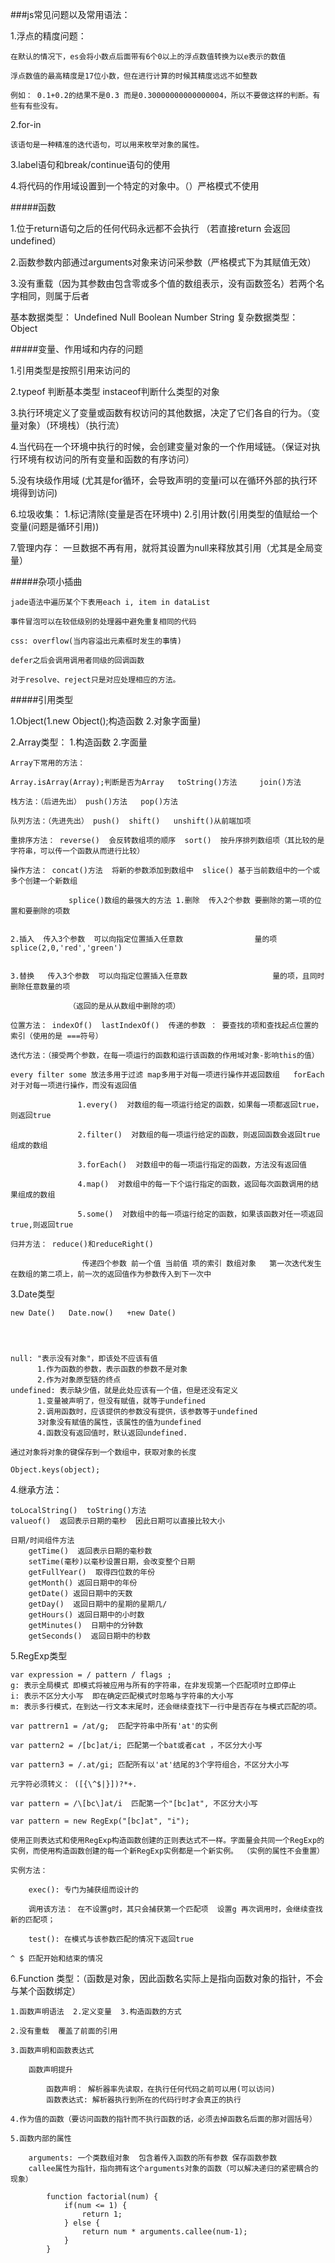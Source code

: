 ###js常见问题以及常用语法：

1.浮点的精度问题：

	在默认的情况下，es会将小数点后面带有6个0以上的浮点数值转换为以e表示的数值

	浮点数值的最高精度是17位小数，但在进行计算的时候其精度远远不如整数

    例如： 0.1+0.2的结果不是0.3 而是0.30000000000000004，所以不要做这样的判断。有些有有些没有。		

2.for-in

	该语句是一种精准的迭代语句，可以用来枚举对象的属性。

3.label语句和break/continue语句的使用

4.将代码的作用域设置到一个特定的对象中。（）严格模式不使用

#####函数

1.位于return语句之后的任何代码永远都不会执行 （若直接return 会返回undefined）

2.函数参数内部通过arguments对象来访问采参数（严格模式下为其赋值无效）

3.没有重载（因为其参数由包含零或多个值的数组表示，没有函数签名）若两个名字相同，则属于后者

基本数据类型： Undefined Null Boolean Number String    复杂数据类型： Object


#####变量、作用域和内存的问题

1.引用类型是按照引用来访问的

2.typeof 判断基本类型  instaceof判断什么类型的对象

3.执行环境定义了变量或函数有权访问的其他数据，决定了它们各自的行为。（变量对象）（环境栈）（执行流）

4.当代码在一个环境中执行的时候，会创建变量对象的一个作用域链。（保证对执行环境有权访问的所有变量和函数的有序访问）

5.没有块级作用域  (尤其是for循环，会导致声明的变量i可以在循环外部的执行环境得到访问)

6.垃圾收集： 1.标记清除(变量是否在环境中)  2.引用计数(引用类型的值赋给一个变量(问题是循环引用))

7.管理内存： 一旦数据不再有用，就将其设置为null来释放其引用（尤其是全局变量）


#####杂项小插曲

	jade语法中遍历某个下表用each i, item in dataList

	事件冒泡可以在较低级别的处理器中避免重复相同的代码

	css: overflow(当内容溢出元素框时发生的事情)

	defer之后会调用调用者同级的回调函数

	对于resolve、reject只是对应处理相应的方法。


#####引用类型

1.Object(1.new Object();构造函数   2.对象字面量)

2.Array类型： 1.构造函数   2.字面量

	Array下常用的方法：

	Array.isArray(Array);判断是否为Array   toString()方法     join()方法

	栈方法：（后进先出） push()方法   pop()方法

	队列方法：（先进先出） push()  shift()   unshift()从前端加项

	重排序方法： reverse()  会反转数组项的顺序  sort()  按升序排列数组项（其比较的是字符串，可以传一个函数从而进行比较）

	操作方法： concat()方法  将新的参数添加到数组中  slice() 基于当前数组中的一个或多个创建一个新数组 
    
                 splice()数组的最强大的方法 1.删除  传入2个参数 要删除的第一项的位置和要删除的项数
                    
                                                          				 2.插入  传入3个参数  可以向指定位置插入任意数				   量的项  splice(2,0,'red','green')

                                                          				 3.替换   传入3个参数  可以向指定位置插入任意数   				   量的项，且同时删除任意数量的项

                 （返回的是从从数组中删除的项）

	位置方法： indexOf()  lastIndexOf()  传递的参数 ： 要查找的项和查找起点位置的索引（使用的是 ===符号）

	迭代方法：（接受两个参数，在每一项运行的函数和运行该函数的作用域对象-影响this的值） 

	every filter some 放法多用于过滤 map多用于对每一项进行操作并返回数组   forEach 对于对每一项进行操作，而没有返回值

                   1.every()  对数组的每一项运行给定的函数，如果每一项都返回true，则返回true

                   2.filter()  对数组的每一项运行给定的函数，则返回函数会返回true组成的数组

                   3.forEach()  对数组中的每一项运行指定的函数，方法没有返回值

                   4.map()  对数组中的每一下个运行指定的函数，返回每次函数调用的结果组成的数组

                   5.some()  对数组中的每一项运行给定的函数，如果该函数对任一项返回true,则返回true

	归并方法： reduce()和reduceRight()
			
					传递四个参数 前一个值 当前值 项的索引 数组对象   第一次迭代发生在数组的第二项上，前一次的返回值作为参数传入到下一次中

3.Date类型

	new Date()   Date.now()   +new Date()




	null: "表示没有对象"，即该处不应该有值
          1.作为函数的参数，表示函数的参数不是对象
          2.作为对象原型链的终点
	undefined: 表示缺少值，就是此处应该有一个值，但是还没有定义
          1.变量被声明了，但没有赋值，就等于undefined
          2.调用函数时，应该提供的参数没有提供，该参数等于undefined
          3对象没有赋值的属性，该属性的值为undefined
          4.函数没有返回值时，默认返回undefined.

	通过对象将对象的键保存到一个数组中，获取对象的长度

	Object.keys(object);


4.继承方法：

	toLocalString()  toString()方法  
	valueof()  返回表示日期的毫秒  因此日期可以直接比较大小

	日期/时间组件方法
		getTime()  返回表示日期的毫秒数  
		setTime(毫秒)以毫秒设置日期，会改变整个日期
	 	getFullYear()  取得四位数的年份
		getMonth() 返回日期中的年份 
		getDate() 返回日期中的天数
		getDay()  返回日期中的星期的星期几/
		getHours() 返回日期中的小时数
		getMinutes()  日期中的分钟数
		getSeconds()  返回日期中的秒数

5.RegExp类型

	var expression = / pattern / flags ;
	g: 表示全局模式 即模式将被应用与所有的字符串，在非发现第一个匹配项时立即停止
	i: 表示不区分大小写  即在确定匹配模式时忽略与字符串的大小写
	m: 表示多行模式，在到达一行文本末尾时，还会继续查找下一行中是否存在与模式匹配的项。

	var pattrern1 = /at/g;  匹配字符串中所有'at'的实例

	var pattern2 = /[bc]at/i; 匹配第一个bat或者cat ，不区分大小写

	var pattern3 = /.at/gi; 匹配所有以'at'结尾的3个字符组合，不区分大小写 

	元字符必须转义： ([{\^$|}])?*+.

	var pattern = /\[bc\]at/i  匹配第一个"[bc]at", 不区分大小写

	var pattern = new RegExp("[bc]at", "i");

	使用正则表达式和使用RegExp构造函数创建的正则表达式不一样。字面量会共同一个RegExp的实例，而使用构造函数创建的每一个新RegExp实例都是一个新实例。 （实例的属性不会重置）

	实例方法：

		exec(): 专门为捕获组而设计的

		调用该方法： 在不设置g时，其只会捕获第一个匹配项  设置g 再次调用时，会继续查找新的匹配项；

		test(): 在模式与该参数匹配的情况下返回true  

	^ $ 匹配开始和结束的情况


6.Function 类型：（函数是对象，因此函数名实际上是指向函数对象的指针，不会与某个函数绑定）

	1.函数声明语法  2.定义变量  3.构造函数的方式

	2.没有重载  覆盖了前面的引用

	3.函数声明和函数表达式
		
		函数声明提升

			函数声明： 解析器率先读取，在执行任何代码之前可以用(可以访问)
			函数表达式: 解析器执行到所在的代码行时才会真正的执行
		
	4.作为值的函数（要访问函数的指针而不执行函数的话，必须去掉函数名后面的那对圆括号）

	5.函数内部的属性
	
		arguments: 一个类数组对象  包含着传入函数的所有参数 保存函数参数
		callee属性为指针，指向拥有这个arguments对象的函数（可以解决递归的紧密耦合的现象）

			function factorial(num) {
				if(num <= 1) {
					return 1;
				} else {
					return num * arguments.callee(num-1);
				}
			}

					
		